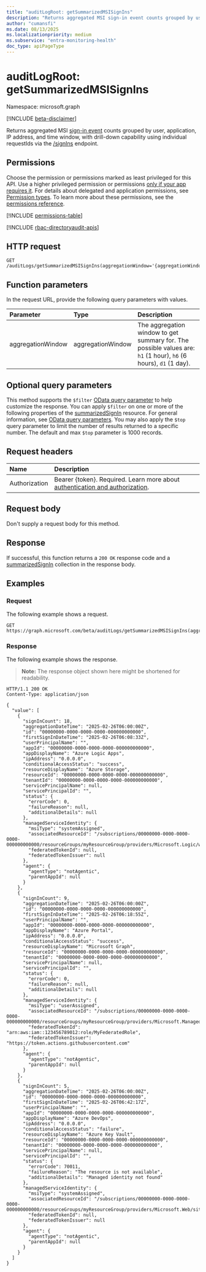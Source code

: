 ```yaml
---
title: "auditLogRoot: getSummarizedMSISignIns"
description: "Returns aggregated MSI sign-in event counts grouped by user, application, IP address, and time window, with drill-down capability using individual requestIds via the /signIns endpoint."
author: "cumansfi"
ms.date: 08/13/2025
ms.localizationpriority: medium
ms.subservice: "entra-monitoring-health"
doc_type: apiPageType
---
```


# auditLogRoot: getSummarizedMSISignIns

Namespace: microsoft.graph

[!INCLUDE [beta-disclaimer](../../includes/beta-disclaimer.md)]

Returns aggregated MSI [sign-in event](../resources/summarizedsignin.md) counts grouped by user, application, IP address, and time window, with drill-down capability using individual requestIds via the [/signIns](../api/signin-list.md) endpoint.

## Permissions

Choose the permission or permissions marked as least privileged for this API. Use a higher privileged permission or permissions [only if your app requires it](/graph/permissions-overview#best-practices-for-using-microsoft-graph-permissions). For details about delegated and application permissions, see [Permission types](/graph/permissions-overview#permission-types). To learn more about these permissions, see the [permissions reference](/graph/permissions-reference).

<!-- {
  "blockType": "permissions",
  "name": "auditlogroot-getsummarizedmsisignins-permissions"
}
-->
[!INCLUDE [permissions-table](../includes/permissions/auditlogroot-getsummarizedmsisignins-permissions.md)]

[!INCLUDE [rbac-directoryaudit-apis](../includes/rbac-for-apis/rbac-directoryaudit-apis.md)]
## HTTP request

<!-- {
  "blockType": "ignored"
}
-->
``` http
GET /auditLogs/getSummarizedMSISignIns(aggregationWindow='{aggregationWindow}')
```

## Function parameters
In the request URL, provide the following query parameters with values.

|Parameter|Type|Description|
|:---|:---|:---|
|aggregationWindow|aggregationWindow|The aggregation window to get summary for. The possible values are: `h1` (1 hour), `h6` (6 hours), `d1` (1 day).|

## Optional query parameters

This method supports the `$filter` [OData query parameter](/graph/query-parameters) to help customize the response. You can apply `$filter` on one or more of the following properties of the [summarizedSignIn](../resources/summarizedsignin.md) resource. For general information, see [OData query parameters](/graph/query-parameters). You may also apply the `$top` query parameter to limit the number of results returned to a specific number. The default and max `$top` parameter is 1000 records.

## Request headers

|Name|Description|
|:---|:---|
|Authorization|Bearer {token}. Required. Learn more about [authentication and authorization](/graph/auth/auth-concepts).|

## Request body

Don't supply a request body for this method.

## Response

If successful, this function returns a `200 OK` response code and a [summarizedSignIn](../resources/summarizedsignin.md) collection in the response body.

## Examples

### Request

The following example shows a request.
<!-- {
  "blockType": "request",
  "name": "auditlogrootthis.getsummarizedmsisignins"
}
-->
``` http
GET https://graph.microsoft.com/beta/auditLogs/getSummarizedMSISignIns(aggregationWindow='d1')
```


### Response

The following example shows the response.
>**Note:** The response object shown here might be shortened for readability.
<!-- {
  "blockType": "response",
  "truncated": true,
  "@odata.type": "Collection(microsoft.graph.summarizedSignIn)"
}
-->
``` http
HTTP/1.1 200 OK
Content-Type: application/json

{
  "value": [
    {
      "signInCount": 18,
      "aggregationDateTime": "2025-02-26T06:00:00Z",
      "id": "00000000-0000-0000-0000-000000000000",
      "firstSignInDateTime": "2025-02-26T06:08:33Z",
      "userPrincipalName": "",
      "appId": "00000000-0000-0000-0000-000000000000",
      "appDisplayName": "Azure Logic Apps",
      "ipAddress": "0.0.0.0",
      "conditionalAccessStatus": "success",
      "resourceDisplayName": "Azure Storage",
      "resourceId": "00000000-0000-0000-0000-000000000000",
      "tenantId": "00000000-0000-0000-0000-000000000000",
      "servicePrincipalName": null,
      "servicePrincipalId": "",
      "status": {
        "errorCode": 0,
        "failureReason": null,
        "additionalDetails": null
      },
      "managedServiceIdentity": {
        "msiType": "systemAssigned",
        "associatedResourceId": "/subscriptions/00000000-0000-0000-0000-000000000000/resourceGroups/myResourceGroup/providers/Microsoft.Logic/workflows/myLogicApp",
        "federatedTokenId": null,
        "federatedTokenIssuer": null
      },
      "agent": {
        "agentType": "notAgentic",
        "parentAppId": null
      }
    },
    {
      "signInCount": 9,
      "aggregationDateTime": "2025-02-26T06:00:00Z",
      "id": "00000000-0000-0000-0000-000000000000",
      "firstSignInDateTime": "2025-02-26T06:18:55Z",
      "userPrincipalName": "",
      "appId": "00000000-0000-0000-0000-000000000000",
      "appDisplayName": "Azure Portal",
      "ipAddress": "0.0.0.0",
      "conditionalAccessStatus": "success",
      "resourceDisplayName": "Microsoft Graph",
      "resourceId": "00000000-0000-0000-0000-000000000000",
      "tenantId": "00000000-0000-0000-0000-000000000000",
      "servicePrincipalName": null,
      "servicePrincipalId": "",
      "status": {
        "errorCode": 0,
        "failureReason": null,
        "additionalDetails": null
      },
      "managedServiceIdentity": {
        "msiType": "userAssigned",
        "associatedResourceId": "/subscriptions/00000000-0000-0000-0000-000000000000/resourceGroups/myResourceGroup/providers/Microsoft.ManagedIdentity/userAssignedIdentities/myUserAssignedIdentity",
        "federatedTokenId": "arn:aws:iam::123456789012:role/MyFederatedRole",
        "federatedTokenIssuer": "https://token.actions.githubusercontent.com"
      },
      "agent": {
        "agentType": "notAgentic",
        "parentAppId": null
      }
    },
    {
      "signInCount": 5,
      "aggregationDateTime": "2025-02-26T06:00:00Z",
      "id": "00000000-0000-0000-0000-000000000000",
      "firstSignInDateTime": "2025-02-26T06:42:17Z",
      "userPrincipalName": "",
      "appId": "00000000-0000-0000-0000-000000000000",
      "appDisplayName": "Azure DevOps",
      "ipAddress": "0.0.0.0",
      "conditionalAccessStatus": "failure",
      "resourceDisplayName": "Azure Key Vault",
      "resourceId": "00000000-0000-0000-0000-000000000000",
      "tenantId": "00000000-0000-0000-0000-000000000000",
      "servicePrincipalName": null,
      "servicePrincipalId": "",
      "status": {
        "errorCode": 70011,
        "failureReason": "The resource is not available",
        "additionalDetails": "Managed identity not found"
      },
      "managedServiceIdentity": {
        "msiType": "systemAssigned",
        "associatedResourceId": "/subscriptions/00000000-0000-0000-0000-000000000000/resourceGroups/myResourceGroup/providers/Microsoft.Web/sites/myWebApp",
        "federatedTokenId": null,
        "federatedTokenIssuer": null
      },
      "agent": {
        "agentType": "notAgentic",
        "parentAppId": null
      }
    }
  ]
}
```

